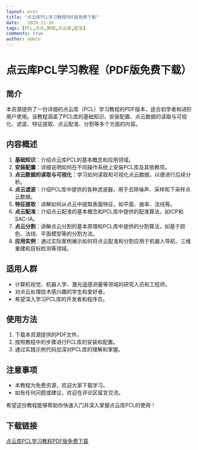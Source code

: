 ```yaml
---
layout: post
title: "点云库PCL学习教程PDF版免费下载"
date:   2020-11-26
tags: [PCL,点云,教程,点云库,配准]
comments: true
author: admin
---
```

# 点云库PCL学习教程（PDF版免费下载）

## 简介
本资源提供了一份详细的点云库（PCL）学习教程的PDF版本，适合初学者和进阶用户使用。该教程涵盖了PCL库的基础知识、安装配置、点云数据的读取与可视化、滤波、特征提取、点云配准、分割等多个方面的内容。

## 内容概述
1. **基础知识**：介绍点云库PCL的基本概念和应用领域。
2. **安装配置**：详细说明如何在不同操作系统上安装PCL库及其依赖项。
3. **点云数据的读取与可视化**：学习如何读取和可视化点云数据，以便进行后续分析。
4. **点云滤波**：介绍PCL库中提供的各种滤波器，用于去除噪声、采样和下采样点云数据。
5. **特征提取**：讲解如何从点云中提取表面特征，如平面、曲率、法线等。
6. **点云配准**：介绍点云配准的基本概念和PCL库中提供的配准算法，如ICP和SAC-IA。
7. **点云分割**：讲解点云分割的基本原理和PCL库中提供的分割算法，如基于颜色、法线、平面模型等的分割方法。
8. **应用实例**：通过实际案例展示如何将点云配准和分割应用于机器人导航、三维重建和目标检测等领域。

## 适用人群
- 计算机视觉、机器人学、激光遥感测量等领域的研究人员和工程师。
- 对点云处理技术感兴趣的学生和爱好者。
- 希望深入学习PCL库的开发者和程序员。

## 使用方法
1. 下载本资源提供的PDF文件。
2. 按照教程中的步骤进行PCL库的安装和配置。
3. 通过实践示例代码加深对PCL库的理解和掌握。

## 注意事项
- 本教程为免费资源，欢迎大家下载学习。
- 如有任何问题或建议，欢迎在评论区留言交流。

希望这份教程能够帮助你快速入门并深入掌握点云库PCL的使用！

## 下载链接

[点云库PCL学习教程PDF版免费下载](https://pan.quark.cn/s/6f35162b3b25)